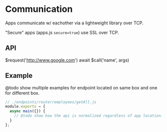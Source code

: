 # Communication

Apps communicate w/ eachother via a lightweight library over TCP.

"Secure" apps (apps.js `secure=true`) use SSL over TCP.

## API

$request('http://www.google.com')
await $call('name', args)

## Example
@todo show multiple examples for endpoint located on same box and one for different box.
```javascript
// ./endpoints/router/employees/getAll.js
module.exports = {
  async main({}) {
    // @todo show how the api is normalized regardless of app location.
  }
};
```
